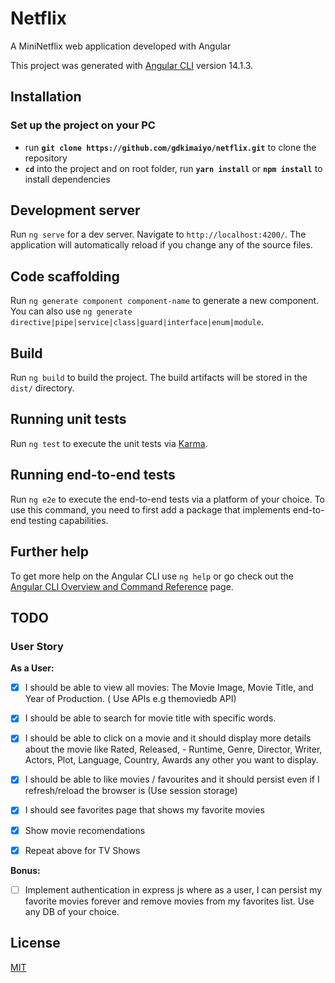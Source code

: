 # Netflix
A MiniNetflix web application developed with Angular

This project was generated with [Angular CLI](https://github.com/angular/angular-cli) version 14.1.3.

## Installation

### Set up the project on your PC

- run **`git clone https://github.com/gdkimaiyo/netflix.git`** to clone the repository
- **`cd`** into the project and on root folder, run **`yarn install`** or **`npm install`** to install dependencies

## Development server

Run `ng serve` for a dev server. Navigate to `http://localhost:4200/`. The application will automatically reload if you change any of the source files.

## Code scaffolding

Run `ng generate component component-name` to generate a new component. You can also use `ng generate directive|pipe|service|class|guard|interface|enum|module`.

## Build

Run `ng build` to build the project. The build artifacts will be stored in the `dist/` directory.

## Running unit tests

Run `ng test` to execute the unit tests via [Karma](https://karma-runner.github.io).

## Running end-to-end tests

Run `ng e2e` to execute the end-to-end tests via a platform of your choice. To use this command, you need to first add a package that implements end-to-end testing capabilities.

## Further help

To get more help on the Angular CLI use `ng help` or go check out the [Angular CLI Overview and Command Reference](https://angular.io/cli) page.

## TODO

### User Story

**As a User:**
- [x] I should be able to view all movies: The Movie Image, Movie Title, and Year of Production. ( Use APIs e.g themoviedb API)
- [x] I should be able to search for movie title with specific words.
- [x] I should be able to click on a movie and it should display more details about the movie like Rated, Released,  - Runtime, Genre, Director, Writer, Actors, Plot, Language, Country, Awards any other you want to display.
- [x] I should be able to like movies / favourites and it should persist even if I refresh/reload the browser is (Use session storage)
- [x] I should see favorites page that shows my favorite movies
- [x] Show movie recomendations

- [x] Repeat above for TV Shows

**Bonus:**
- [ ] Implement authentication in express js where as a user, I can persist my favorite movies forever and remove movies from my favorites list. Use any DB of your choice.

## License

[MIT](https://github.com/gdkimaiyo/netflix/blob/master/LICENSE.md)

